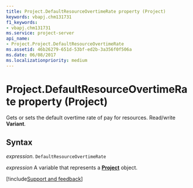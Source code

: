```yaml
---
title: Project.DefaultResourceOvertimeRate property (Project)
keywords: vbapj.chm131731
f1_keywords:
- vbapj.chm131731
ms.service: project-server
api_name:
- Project.Project.DefaultResourceOvertimeRate
ms.assetid: 46b26279-651d-53bf-ed2b-3a356f0f506a
ms.date: 06/08/2017
ms.localizationpriority: medium
---
```



# Project.DefaultResourceOvertimeRate property (Project)

Gets or sets the default overtime rate of pay for resources. Read/write **Variant**.


## Syntax

_expression_. `DefaultResourceOvertimeRate`

_expression_ A variable that represents a **[Project](project.project.md)** object.

[!include[Support and feedback](~/includes/feedback-boilerplate.md)]